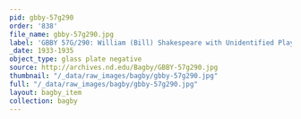 ```yaml
---
pid: gbby-57g290
order: '838'
file_name: gbby-57g290.jpg
label: 'GBBY 57G/290: William (Bill) Shakespeare with Unidentified Player - c1933-1935'
_date: 1933-1935
object_type: glass plate negative
source: http://archives.nd.edu/Bagby/GBBY-57g290.jpg
thumbnail: "/_data/raw_images/bagby/gbby-57g290.jpg"
full: "/_data/raw_images/bagby/gbby-57g290.jpg"
layout: bagby_item
collection: bagby
---
```

